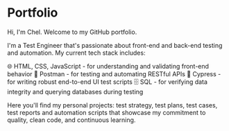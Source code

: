# Portfolio

Hi, I'm Chel. Welcome to my GitHub portfolio.

I'm a Test Engineer that's passionate about front-end and back-end testing and automation. My current tech stack includes:

🌐 HTML, CSS, JavaScript - for understanding and validating front-end behavior
🧪 Postman - for testing and automating RESTful APIs
🧭 Cypress - for writing robust end-to-end UI test scripts
🗄️ SQL - for verifying data integrity and querying databases during testing

Here you'll find my personal projects: test strategy, test plans, test cases, test reports and automation scripts that showcase my commitment to quality, clean code, and continuous learning.
